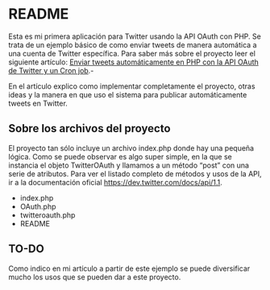 # README #
Esta es mi primera aplicación para Twitter usando la API OAuth con PHP.
Se trata de un ejemplo básico de como enviar tweets de manera automática a una cuenta de Twitter específica.
Para saber más sobre el proyecto leer el siguiente artículo:
[Enviar tweets automáticamente en PHP con la API OAuth de Twitter y un Cron job](http://www.pedroventura.com/desarrollo-web/enviar-tweets-automaticamente-en-php-con-la-api-oauth-de-twitter-y-un-cron-job/ "Enviar tweets automáticamente en PHP con la API OAuth de Twitter y un Cron job").-

En el artículo explico como implementar completamente el proyecto, otras ideas y la manera en que uso el sistema para publicar automáticamente tweets en Twitter.
 
 
## Sobre los archivos del proyecto ##
 
El proyecto tan sólo incluye un archivo index.php donde hay una pequeña lógica. Como se puede observar es algo super simple, en la que se instancia el objeto TwitterOAuth y llamamos a un método “post” con una serie de atributos.
Para ver el listado completo de métodos y usos de la API, ir a la documentación oficial https://dev.twitter.com/docs/api/1.1.


 
+ index.php
+ OAuth.php
+ twitteroauth.php
+ README
 
 
## TO-DO ##
 Como indico en mi artículo a partir de este ejemplo se puede diversificar mucho los usos que se pueden dar a este proyecto.